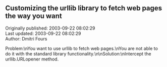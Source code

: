 ## Customizing the urllib library to fetch web pages the way you want  
Originally published: 2003-09-22 08:02:29  
Last updated: 2003-09-22 08:02:29  
Author: Dmitri Fours  
  
Problem:\nYou want to use urllib to fetch web pages.\nYou are not able to do it with the standard library functionality.\n\nSolution:\nIntercept the urllib.URLopener method.